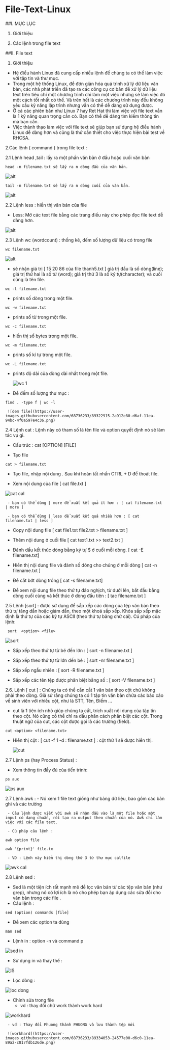 # File-Text-Linux
##I. MỤC LỤC
1. Giới thiệu

2. Các lệnh trong file text
  
##II. File text
1. Giới thiệu
 - Hệ điều hành Linux đã cung cấp nhiều lệnh để chúng ta có thể làm việc với tập tin và thư mục.
 - Trong một hệ thống Linux, để đơn giản hóa quá trình xử lý dữ liệu văn bản, các nhà phát triển đã tạo ra các công cụ cơ bản để xử lý dữ liệu text trên tiêu chí một chương trình chỉ làm một việc nhưng sẽ làm việc đó một cách tốt nhất có thể. Và trên hết là các chương trình này đều không yêu cầu kỹ năng lập trình nhưng vẫn có thể dễ dàng sử dụng được.
 - Ở cả các phiên bản như Linux 7 hay Ret Hat thì làm việc với file text vẫn là 1 kỹ năng quan trọng cần có. Bạn có thể dễ dàng tìm kiếm thông tin mà bạn cần. 
 - Việc thành thạo làm việc với file text sẽ giúp bạn sử dụng hệ điều hành Linux dễ dàng hơn và cũng là thứ cần thiết cho việc thực hiện bài test về RHCSA.

2.Các lệnh ( command ) trong file text :

 2.1 Lệnh head ,tail : lấy ra một phần văn bản ở đầu hoặc cuối văn bản
 
```
head -n filename.txt sẽ lấy ra n dòng đầu của văn bản. 
```
![alt](https://i.imgur.com/HD5xOqm.png)

```   
tail -n filename.txt sẽ lấy ra n dòng cuối của văn bản.
```
![alt](https://i.imgur.com/hEOu2p5.png)

 2.2 Lệnh less : hiển thị văn bản của file 
    
   - Less: Mở các text file bằng các trang điều này cho phép đọc file text dễ dàng hơn.
   
   ![alt](https://i.imgur.com/ML1mYuA.png)  
   
 2.3 Lệnh wc (wordcount) : thống kê, đếm số lượng dữ liệu có trong file
 
```
wc filename.txt
```
![alt]([img]https://i.imgur.com/jS3BMZJ.png[/img])
   - sẽ nhận giá trị [ 15 20 86 của file thanh5.txt ] giá trị đầu là số dòng(line); giá trị thứ hai là số từ (word); giá trị thứ 3 là số ký tự(character); và cuối cùng là tên file.
   
```
wc -l filename.txt
```
   - prints số dòng trong một file. 
		  
```
wc -w filename.txt
```
   - prints số từ trong một file. 
		  
```
wc -c filename.txt
```
   - hiển thị số bytes trong một file. 
		  
```
wc -m filename.txt
```
   - prints số kí tự trong một file. 
		  
```
wc -L filename.txt 
```
   - prints độ dài của dòng dài nhất trong một file.
   
	  
	 ![wc 1](https://user-images.githubusercontent.com/68736233/89208623-e63a5b80-d5e6-11ea-8279-67ad239572b7.png)

   - Để đếm số lượng thư mục :
  
```
find . -type f | wc -l
```
     ![dem file](https://user-images.githubusercontent.com/68736233/89322915-2a912e80-d6af-11ea-94bc-4f0a597e4c36.png)

		  

 2.4 Lệnh cat : Lệnh này có tham số là tên file và option quyết định nó sẽ làm tác vụ gì.
   - Cấu trúc : cat [OPTION] [FILE] 
   
   
   - Tạo file 
   
```
cat > filename.txt
``` 
   - Tạo file, nhập nội dung . Sau khi hoàn tất nhấn CTRL + D để thoát file.
   
   - Xem nội dung của file [ cat file.txt ]
   

![cat cal](https://user-images.githubusercontent.com/68736233/89328451-9d9ea300-d6b7-11ea-9817-7be07403a6cc.png)
   
     - bạn có thể dùng | more để xuất kết quả ít hơn : [ cat filename.txt | more ]
	 
	 - bạn có thể dùng | less để xuất kết quả nhiều hơn : [ cat filename.txt | less ]
   
   - Copy nội dung file  [ cat file1.txt file2.txt > filename.txt ]
   
   - Thêm nội dung ở cuối file [ cat text1.txt >> text2.txt ]
   - Đánh dấu kết thúc dòng bằng ký tự $ ở cuối mỗi dòng.  [ cat -E filename.txt]
   
   - Hiển thị nội dung file và đánh số dòng cho chúng ở mỗi dòng [ cat -n filename.txt ]
   
   - Để cắt bớt dòng trống [ cat -s filename.txt]
   
   - Để xem nội dung file theo thứ tự đảo nghịch, từ dưới lên, bắt đầu bằng dòng cuối cùng và kết thúc ở dòng đầu tiên : [ tac filename.txt ] 
   
 2.5 Lệnh [sort] : được sử dụng để sắp xếp các dòng của tệp văn bản theo thứ tự tăng dần hoặc giảm dần, theo một khoá sắp xếp. Khóa sắp xếp mặc định là thứ tự của các ký tự ASCII (theo thứ tự bảng chữ cái). Cú pháp của lệnh:
 
```
 sort  <option> <file> 
```
	
   ![sort](https://user-images.githubusercontent.com/68736233/89208882-6bbe0b80-d5e7-11ea-8a94-abdd7f34f1f0.png)


   
   - Sắp xếp theo thứ tự từ bé đến lớn : [ sort -n filename.txt ]
   
   - Sắp xếp theo thứ tự từ lớn đến bé : [ sort -nr filename.txt ]
   
   - Sắp xếp ngẫu nhiên : [ sort -R filename.txt ]
   
   - Sắp xếp các tên tệp được phân biệt bằng số : [ sort -V filename.txt ]
   
 2.6. Lệnh [ cut ] : Chúng ta có thể cần cắt 1 văn bản theo cột chứ không phải theo dòng. Giả sử rằng chúng ta có 1 tập tin văn bản chứa các báo cáo về sinh viên với nhiều cột, như là STT, Tên, Điểm … 
   - cut là 1 tiện ích nhỏ giúp chúng ta cắt, trích xuất nội dung của tập tin theo cột. Nó cũng có thể chỉ ra dấu phân cách phân biệt các cột. Trong thuật ngữ của cut, các cột được gọi là các trường (field).

```   
cut <option> <filename.txt>
```
   
   - Hiển thị cột : [ cut -f 1 -d : filename.txt ] : cột thứ 1 sẽ được hiển thị. 
   
      ![cut](https://user-images.githubusercontent.com/68736233/89208465-9e1b3900-d5e6-11ea-8bb4-b022e2d8f1b9.png)

			
 2.7 Lệnh ps (hay Process Status) :   
 
   - Xem thông tin đầy đủ của tiến trình:

```     	 
ps aux
```
		 
![ps aux](https://user-images.githubusercontent.com/68736233/89208906-78426400-d5e7-11ea-94bd-b832be9be3dc.png)


 2.7 Lệnh awk :
     - Nó xem 1 file text giống như bảng dữ liệu, bao gồm các bản ghi và các trường 
	 
	 - Câu lệnh được viết với awk sẽ nhận đầu vào là một file hoặc một input có dạng chuẩn, rồi tạo ra output theo chuẩn của nó. Awk chỉ làm việc với các file text.
     
	 - Cú pháp câu lệnh : 
	 
```
awk option file
```

```
awk '{print}' file.tx
```
     - VD : Lệnh này hiển thị dòng thứ 3 từ thư mục calfile 
	 
![awk cal](https://user-images.githubusercontent.com/68736233/89328705-f8d09580-d6b7-11ea-8cbd-860975c24b5d.png)

 2.8 Lệnh sed :
   - Sed là một tiện ích rất mạnh mẽ để lọc văn bản từ các tệp văn bản (như grep), nhưng nó có lợi ích là nó cho phép bạn áp dụng các sửa đổi cho văn bản trong các file . 
   - Câu lệnh :
```
sed (option) commands [file]
```

   - Để xem các option ta dùng 
```
man sed   
```
   - Lệnh in : option -n và command p 
  
   ![sed in](https://user-images.githubusercontent.com/68736233/89332960-726b8200-d6be-11ea-8db2-09a4639e0179.png)
   
   - Sử dụng in và thay thế :
   
   ![IS](https://user-images.githubusercontent.com/68736233/89333146-ca09ed80-d6be-11ea-9ff6-b56fd1df635a.png)

   - Lọc dòng : 
   
   ![loc dong](https://user-images.githubusercontent.com/68736233/89333361-0dfcf280-d6bf-11ea-8ce2-06ba758852ad.png)

   - Chỉnh sửa trong file 
     - vd : thay đổi chữ work thành work hard 
   
   ![workhard](https://user-images.githubusercontent.com/68736233/89334053-24577e00-d6c0-11ea-89a2-c817fdb126de.png)
   
     - vd : Thay đổi Phuong thành PHUONG và lưu thành tệp mới 
	 
	 ![workhard](https://user-images.githubusercontent.com/68736233/89334053-24577e00-d6c0-11ea-89a2-c817fdb126de.png)


   
   





